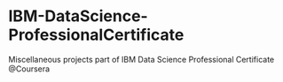 # IBM-DataScience-ProfessionalCertificate
Miscellaneous projects part of IBM Data Science Professional Certificate @Coursera 

